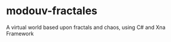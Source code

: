 modouv-fractales
================

A virtual world based upon fractals and chaos, using C# and Xna Framework
